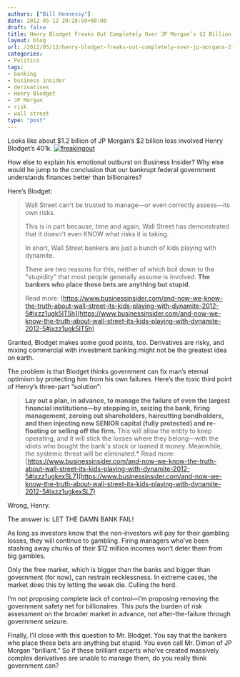 ```yaml
---
authors: ["Bill Hennessy"]
date: 2012-05-12 20:28:59+00:00
draft: false
title: Henry Blodget Freaks Out Completely Over JP Morgan’s $2 Billion Loss
layout: blog
url: /2012/05/12/henry-blodget-freaks-out-completely-over-jp-morgans-2-billion-loss/
categories:
- Politics
tags:
- banking
- business insider
- derivatives
- Henry Blodget
- JP Morgan
- risk
- wall street
type: "post"
---
```


Looks like about $1.2 billion of JP Morgan’s $2 billion loss involved Henry Blodget’s 401k. [![freakingout](https://ludicrite.files.wordpress.com/2012/05/freakingout_thumb.jpg)
](https://ludicrite.files.wordpress.com/2012/05/freakingout.jpg)

 

How else to explain his emotional outburst on Business Insider? Why else would he jump to the conclusion that our bankrupt federal government understands finances better than billionaires?

 

Here’s Blodget:

 

>   
> 
> Wall Street can't be trusted to manage—or even correctly assess—its own risks.
> 
>    
> 
> This is in part because, time and again, Wall Street has demonstrated that it doesn't even KNOW what risks it is taking.
> 
>    
> 
> In short, Wall Street bankers are just a bunch of kids playing with dynamite.
> 
>    
> 
> There are two reasons for this, neither of which boil down to the "stupidity" that most people generally assume is involved. **The bankers who place these bets are anything but stupid**.
> 
>    
> 
> Read more: [https://www.businessinsider.com/and-now-we-know-the-truth-about-wall-street-its-kids-playing-with-dynamite-2012-5#ixzz1ugk5IT5h](https://www.businessinsider.com/and-now-we-know-the-truth-about-wall-street-its-kids-playing-with-dynamite-2012-5#ixzz1ugk5IT5h)
> 
> 

 

Granted, Blodget makes some good points, too. Derivatives are risky, and mixing commercial with investment banking might not be the greatest idea on earth. 

 

The problem is that Blodget thinks government can fix man’s eternal optimism by protecting him from his own failures. Here’s the toxic third point of Henry’s three-part “solution”:

 

>   
> 
> **Lay out a plan, in advance, to manage the failure of even the largest financial institutions—by stepping in, seizing the bank, firing management, zeroing out shareholders, haircutting bondholders, and then injecting new SENIOR capital (fully protected) and re-floating or selling off the firm.** This will allow the entity to keep operating, and it will stick the losses where they belong—with the idiots who bought the bank's stock or loaned it money. Meanwhile, the systemic threat will be eliminated.*
Read more: [https://www.businessinsider.com/and-now-we-know-the-truth-about-wall-street-its-kids-playing-with-dynamite-2012-5#ixzz1ugkexSL7](https://www.businessinsider.com/and-now-we-know-the-truth-about-wall-street-its-kids-playing-with-dynamite-2012-5#ixzz1ugkexSL7)
> 
> 

 

Wrong, Henry. 

 

The answer is: LET THE DAMN BANK FAIL!

 

As long as investors know that the non-investors will pay for their gambling losses, they will continue to gambling. Firing managers who’ve been stashing away chunks of their $12 million incomes won’t deter them from big gambles.

 

Only the free market, which is bigger than the banks and bigger than government (for now), can restrain recklessness. In extreme cases, the market does this by letting the weak die. Culling the herd.

 

I’m not proposing complete lack of control—I’m proposing removing the government safety net for billionaires. This puts the burden of risk assessment on the broader market in advance, not after-the-failure through government seizure. 

 

Finally, I’ll close with this question to Mr. Blodget. You say that the bankers who place these bets are anything but stupid. You even call Mr. Dimon of JP Morgan “brilliant.” So if these brilliant experts who’ve created massively complex derivatives are unable to manage them, do you really think government can?
